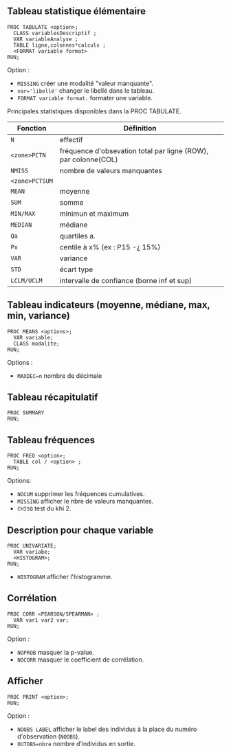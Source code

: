 ## Tableau statistique élémentaire

```
PROC TABULATE <option>;
  CLASS variablesDescriptif ;
  VAR variableAnalyse ;
  TABLE ligne,colonnes*calculs ;
  <FORMAT variable format>
RUN;
```

Option :

* `MISSING` créer une modalité "valeur manquante".
* `var='libellé'` changer le libellé dans le tableau.
* `FORMAT variable format.` formater une variable.

Principales statistiques disponibles dans la PROC TABULATE.

Fonction    | Définition
------------|---
`N`         | effectif
`<zone>PCTN` | fréquence d'obsevation total par ligne (ROW), par colonne(COL)
`NMISS`     | nombre de valeurs manquantes
`<zone>PCTSUM` |
`MEAN`      | moyenne
`SUM`       | somme
`MIN/MAX`   | minimun et maximum
`MEDIAN`    | médiane
`Qa`        | quartiles a.
`Px`        | centile à x% (ex : P15 -¿ 15%)
`VAR`       | variance
`STD`       | écart type
`LCLM/UCLM` | intervalle de confiance (borne inf et sup)

## Tableau indicateurs (moyenne, médiane, max, min, variance)

```
PROC MEANS <options>;
  VAR variable;
  CLASS modalite;
RUN;
```

Options :

* `MAXDEC=n` nombre de décimale

## Tableau récapitulatif

```
PROC SUMMARY
RUN;
```

## Tableau fréquences

```
PROC FREQ <option>;
  TABLE col / <option> ;
RUN;
```

Options:

* `NOCUM` supprimer les fréquences cumulatives.
* `MISSING` afficher le nbre de valeurs manquantes.
* `CHISQ` test du khi 2.

## Description pour chaque variable

```
PROC UNIVARIATE;
  VAR variabe;
  <HISTOGRAM>;
RUN;
```

* `HISTOGRAM` afficher l'histogramme.

## Corrélation

```
PROC CORR <PEARSON/SPEARMAN> ;
  VAR var1 var2 var;
RUN;
```

Option :

* `NOPROB` masquer la p-value.
* `NOCORR` masquer le coefficient de corrélation.

## Afficher

```
PROC PRINT <option>;
RUN;
```

Option :

* `NOOBS LABEL` afficher le label des individus à la place du numéro d'observation (`NOOBS`).
* `OUTOBS=nbre` nombre d’individus en sortie.